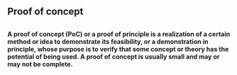 <h2>Proof of concept<h2>

<h4>A proof of concept (PoC) or a proof of principle is a realization of a certain method or idea to demonstrate its feasibility, or a demonstration in principle, whose purpose is to verify that some concept or theory has the potential of being used. A proof of concept is usually small and may or may not be complete.<h4>
